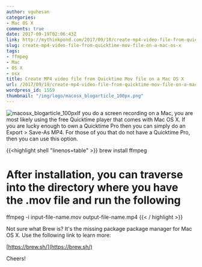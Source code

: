 ```yaml
---
author: vguhesan
categories:
- Mac OS X
comments: true
date: 2017-09-19T02:06:43Z
link: http://mythinkpond.com/2017/09/18/create-mp4-video-file-from-quicktime-mov-file-on-a-mac-os-x/
slug: create-mp4-video-file-from-quicktime-mov-file-on-a-mac-os-x
tags:
- ffmpeg
- Mac
- OS X
- osx
title: Create MP4 video file from Quicktime Mov file on a Mac OS X
url: /2017/09/19/create-mp4-video-file-from-quicktime-mov-file-on-a-mac-os-x/
wordpress_id: 1559
thumbnail: "/img/logo/macosx_blogarticle_100px.png"
---
```


![macosx_blogarticle_100px](/img/2016/11/macosx_blogarticle_100px.png)If you do a screen recording on a Mac, you are most likely using the free Quicktime player that comes with Mac OS X. If you are lucky enough to own a Quicktime Pro then you can simply do an Export > Save-As MP4. For those of you that do not have a Quicktime Pro, then you can use this option.

{{<highlight shell "linenos=table" >}}
brew install ffmpeg

# After installation, you can traverse into the directory where you have the .mov file and run the following

ffmpeg -i input-file-name.mov output-file-name.mp4
{{< / highlight >}}

Not sure what Brew is? It's the missing package package manager for Mac OS X.
Use the following link to learn more:

[https://brew.sh/](https://brew.sh/)

Cheers!
